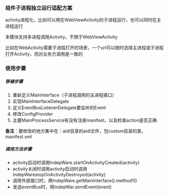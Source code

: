 
### 组件子进程独立运行适配方案

activity进程化，比如可以用在WebViewActivity的子进程运行，也可以同时在主进程运行

本模块支持多进程调用Activity，不限于WebViewActivity

比如在WebActivity需要子进程打开的场景，一个url可以随时选择主进程或子进程打开Activity，而对业务方调用是一致的

### 使用步骤

##### 移植步骤

1. 重新定义MainInterface（子进程调用的主进程接口）
2. 实现MainInterfaceDelegate
3. 定义EventBusListenerDelegate要监听的Event
4. 修改ConfigProvider
5. 主要MainProcessService有没有注册manifest，以及检查action是否正确

**备注**：要修改的地方集中在：aidl目录的aidl文件，包custom目录的类，manifest.xml


##### 调用方法步骤

- activity启动时调用IndepWare.startOnActivityCreated(activity)
- activity关闭时调用activity启动时调用IndepWarestopOnActivityDestroyed(activity)
- 调用外部接口时，用IndepWare.getMainInterface().method1()
- 发送eventBus时，用IndepWar.sendEvent(event)


